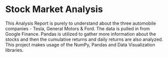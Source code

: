 # Stock Market Analysis


This Analysis Report is purely to understand about the three automobile companies - Tesla, General Motors & Ford. The data is pulled in from Google Finance. Pandas is utilized to gather more information about the stocks and then the cumulative returns and daily returns are also analyzed. This project makes usage of the NumPy, Pandas and Data Visualization libraries.
